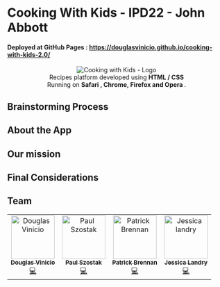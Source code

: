 # Cooking With Kids - IPD22 - John Abbott 
#### Deployed at GitHub Pages : https://douglasvinicio.github.io/cooking-with-kids-2.0/



<p align="center">
  <img  alt="Cooking with Kids - Logo" src="https://trello-attachments.s3.amazonaws.com/5ed9b7d9778b035759fc1041/679x382/7c1c335e017249b1d942043fa42d9866/header-banner.jpg" height="auto" /><br/>
  <span>Recipes platform developed using <b> HTML / CSS </b></span><br/>
  <span>Running on <b>Safari , Chrome, Firefox and Opera </b>. </span><br/>
</p>

<!-- header section -->


<!-- show case/gif section -->
<!-- Ignored by now! Make gifs once the website is done.  

<p align="center">
    <img alt="" height="300" src="" />
    <img alt="" height="300" src="" />

  </a>
</p>
-->
## Brainstorming Process 



## About the App



## Our mission



## Final Considerations



## Team

<table>
  <tr>
    <td align="center"><a href="https://www.linkedin.com/in/douglasvinicio/"><img src="https://trello-attachments.s3.amazonaws.com/5eab8674a86a907c46dbf222/128x128/72740d1400b95b82bea9ea85b7c1b592/douglasvinicio.png" width="100px;" alt="Douglas Vinicio"/><br /><sub><b>Douglas Vinicio</b></sub></a><br /><a href="https://github.com/douglasvinicio"title="Code">💻</a></td>
    <td align="center"><a href="https://www.linkedin.com/in/pzszo/"><img src="https://avatars3.githubusercontent.com/u/64944331?s=400&u=7719bef3b85c1f2798df0311f7e2e8d5b1e40d82&v=4" width="100px;" alt="Paul Szostak"/><br /><sub><b>Paul Szostak</b></sub></a><br /><a href="https://github.com/pzszo"title="Code">💻</a></td>
     <td align="center"><a href="https://www.linkedin.com/in/"><img src="" width="100px;" alt="Patrick Brennan"/><br /><sub><b>Patrick Brennan</b></sub></a><br /><a href="https://github.com/"title="Code">💻</a></td>
    <td align="center"><a href="https://www.linkedin.com/in/"><img src="" width="100px;" alt="Jessica landry"/><br /><sub><b>Jessica Landry</b></sub></a><br /><a href="https://github.com/netoht/"title="Code">💻</a></td>

</table>

<!-- ALL-CONTRIBUTORS-LIST:END -->